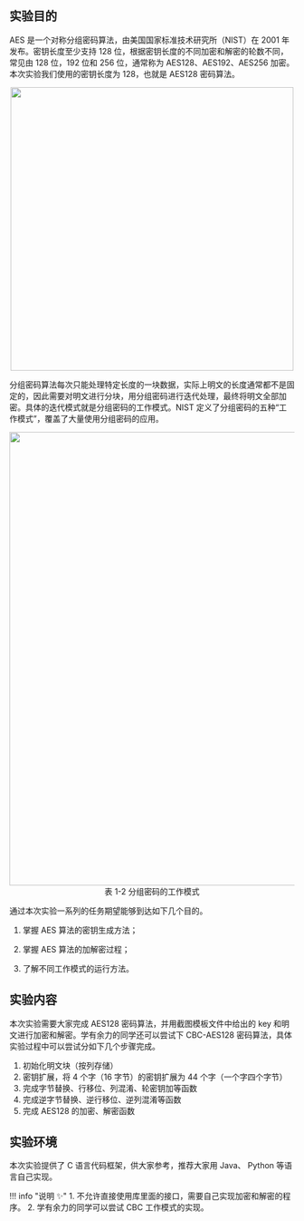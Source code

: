 ## 实验目的

AES 是一个对称分组密码算法，由美国国家标准技术研究所（NIST）在 2001 年发布。密钥长度至少支持 128 位，根据密钥长度的不同加密和解密的轮数不同，常见由 128 位，192 位和 256 位，通常称为 AES128、AES192、AES256 加密。本次实验我们使用的密钥长度为 128，也就是 AES128 密码算法。

<center><img src="../assets/1-1.png" width = 500></center>

分组密码算法每次只能处理特定长度的一块数据，实际上明文的长度通常都不是固定的，因此需要对明文进行分块，用分组密码进行迭代处理，最终将明文全部加密。具体的迭代模式就是分组密码的工作模式。NIST 定义了分组密码的五种“工作模式”，覆盖了大量使用分组密码的应用。

<center><img src="../assets/1-2.png" width = 800></center>
<center>表 1-2 分组密码的工作模式</center>

通过本次实验一系列的任务期望能够到达如下几个目的。

1. 掌握 AES 算法的密钥生成方法；

2. 掌握 AES 算法的加解密过程；

3. 了解不同工作模式的运行方法。


## 实验内容

本次实验需要大家完成 AES128 密码算法，并用截图模板文件中给出的 key 和明文进行加密和解密。学有余力的同学还可以尝试下 CBC-AES128 密码算法，具体实验过程中可以尝试分如下几个步骤完成。

1. 初始化明文块（按列存储）
2. 密钥扩展，将 4 个字（16 字节）的密钥扩展为 44 个字（一个字四个字节）
3. 完成字节替换、行移位、列混淆、轮密钥加等函数
4. 完成逆字节替换、逆行移位、逆列混淆等函数
5. 完成 AES128 的加密、解密函数

## 实验环境

本次实验提供了 C 语言代码框架，供大家参考，推荐大家用 Java、 Python 等语言自己实现。

!!! info "说明 :sparkles:"
    1. 不允许直接使用库里面的接口，需要自己实现加密和解密的程序。
    2. 学有余力的同学可以尝试 CBC 工作模式的实现。

         